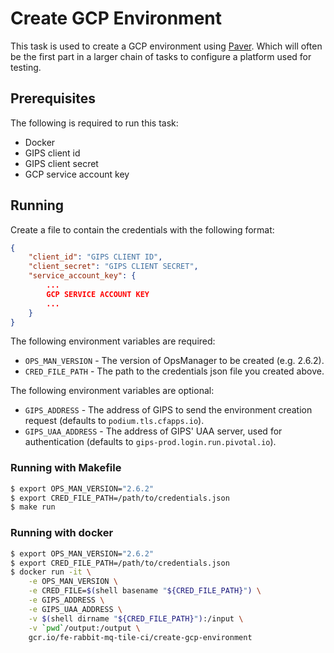 # Create GCP Environment

This task is used to create a GCP environment using [Paver](https://github.com/pivotal/paver). Which will often be the first part in a larger chain of tasks to configure a platform used for testing.

## Prerequisites

The following is required to run this task:

* Docker
* GIPS client id
* GIPS client secret
* GCP service account key

## Running

Create a file to contain the credentials with the following format:

```json
{
    "client_id": "GIPS CLIENT ID",
    "client_secret": "GIPS CLIENT SECRET",
    "service_account_key": {
        ...
        GCP SERVICE ACCOUNT KEY
        ...
    }
}
```

The following environment variables are required:

* `OPS_MAN_VERSION` - The version of OpsManager to be created (e.g. 2.6.2).
* `CRED_FILE_PATH` - The path to the credentials json file you created above.

The following environment variables are optional:

* `GIPS_ADDRESS` - The address of GIPS to send the environment creation request (defaults to `podium.tls.cfapps.io`).
* `GIPS_UAA_ADDRESS` - The address of GIPS' UAA server, used for authentication (defaults to `gips-prod.login.run.pivotal.io`).

### Running with Makefile

```bash
$ export OPS_MAN_VERSION="2.6.2"
$ export CRED_FILE_PATH=/path/to/credentials.json
$ make run
```

### Running with docker

```bash
$ export OPS_MAN_VERSION="2.6.2"
$ export CRED_FILE_PATH=/path/to/credentials.json
$ docker run -it \
    -e OPS_MAN_VERSION \
    -e CRED_FILE=$(shell basename "${CRED_FILE_PATH}") \
    -e GIPS_ADDRESS \
    -e GIPS_UAA_ADDRESS \
    -v $(shell dirname "${CRED_FILE_PATH}"):/input \
    -v `pwd`/output:/output \
    gcr.io/fe-rabbit-mq-tile-ci/create-gcp-environment
```
